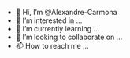 - 👋 Hi, I’m @Alexandre-Carmona
- 👀 I’m interested in ...
- 🌱 I’m currently learning ...
- 💞️ I’m looking to collaborate on ...
- 📫 How to reach me ...

<!---
Alexandre-Carmona/Alexandre-Carmona is a ✨ special ✨ repository because its `README.md` (this file) appears on your GitHub profile.
You can click the Preview link to take a look at your changes.
--->
